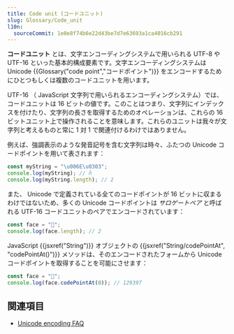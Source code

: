```yaml
---
title: Code unit (コードユニット)
slug: Glossary/Code_unit
l10n:
  sourceCommit: 1e0e8f74b6e22d43be7d7e63693a1ca4016cb291
---
```


**コードユニット** とは、文字エンコーディングシステムで用いられる UTF-8 や UTF-16 といった基本的構成要素です。文字エンコーディングシステムは Unicode {{Glossary("code point","コードポイント")}} をエンコードするためにひとつもしくは複数のコードユニットを用います。

UTF-16 （ JavaScript 文字列で用いられるエンコーディングシステム）では、コードユニットは 16 ビットの値です。このことはつまり、文字列にインデックスを付けたり、文字列の長さを取得するためのオペレーションは、これらの 16 ビットユニット上で操作されることを意味します。これらのユニットは我々が文字列と考えるものと常に 1 対 1 で関連付けるわけではありません。

例えば、強調表示のような発音記号を含む文字列は時々、ふたつの Unicode コードポイントを用いて表されます：

```js
const myString = "\u006E\u0303";
console.log(myString); // ñ
console.log(myString.length); // 2
```

また、 Unicode で定義されている全てのコードポイントが 16 ビットに収まるわけではないため、多くの Unicode コードポイントは _サロゲートペア_ と呼ばれる UTF-16 コードユニットのペアでエンコードされています：

```js
const face = "🥵";
console.log(face.length); // 2
```

JavaScript {{jsxref("String")}} オブジェクトの {{jsxref("String/codePointAt", "codePointAt()")}} メソッドは、そのエンコードされたフォームから Unicode コードポイントを取得することを可能にさせます：

```js
const face = "🥵";
console.log(face.codePointAt(0)); // 129397
```

## 関連項目

- [Unicode encoding FAQ](https://www.unicode.org/faq/utf_bom.html)
